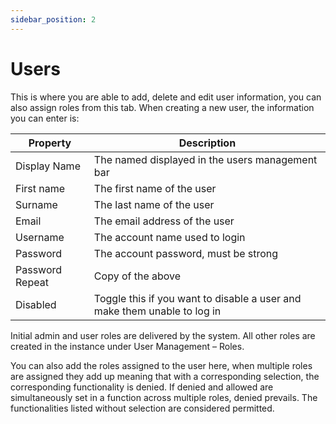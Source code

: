```yaml
---
sidebar_position: 2
---
```

# Users

This is where you are able to add, delete and edit user information, you can also assign roles from this tab. When creating a new user, the information you can enter is:

| Property | Description |
| --- | --- |
| Display Name | The named displayed in the users management bar |
| First name | The first name of the user |
| Surname | The last name of the user |
| Email | The email address of the user |
| Username | The account name used to login |
| Password | The account password, must be strong |
| Password Repeat | Copy of the above |
| Disabled | Toggle this if you want to disable a user and make them unable to log in |

Initial admin and user roles are delivered by the system. All other roles are created in the instance under User Management – Roles.

You can also add the roles assigned to the user here, when multiple roles are assigned they add up meaning that with a corresponding selection, the corresponding functionality is denied. If denied and allowed are simultaneously set in a function across multiple roles, denied prevails. The functionalities listed without selection are considered permitted.
